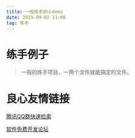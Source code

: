 ```yaml
---
title: 一般练手的小demo
date: 2019-09-02 11:08 
tag: 练手
---
```


# 练手例子

> 一般的练手项目，一两个文件就能搞定的文件。



 # 良心友情链接

[腾讯QQ群快速检索](http://u.720life.cn/s/8cf73f7c)

[软件免费开发论坛](http://u.720life.cn/s/bbb01dc0)